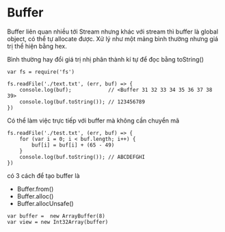 # Buffer

Buffer liên quan nhiều tới Stream nhưng khác với stream thì buffer là global object, có thể tự allocate được. Xử lý như một mảng bình thường nhưng giá trị thể hiện bằng hex.

Bình thường hay đổi giá trị nhị  phân thành kí tự để đọc bằng toString\(\)

```text
var fs = require('fs')

fs.readFile('./text.txt', (err, buf) => {
    console.log(buf);            // <Buffer 31 32 33 34 35 36 37 38 39>
    console.log(buf.toString()); // 123456789    
})
```

Có thể làm việc trực tiếp với buffer mà không cần chuyển mã

```text
fs.readFile('./test.txt', (err, buf) => {
    for (var i = 0; i < buf.length; i++) {
        buf[i] = buf[i] + (65 - 49)
    }
    console.log(buf.toString()); // ABCDEFGHI
})

```



có 3 cách để tạo buffer là

* Buffer.from\(\)
* Buffer.alloc\(\)
* Buffer.allocUnsafe\(\)

```text
var buffer =  new ArrayBuffer(8)
var view = new Int32Array(buffer)
```

